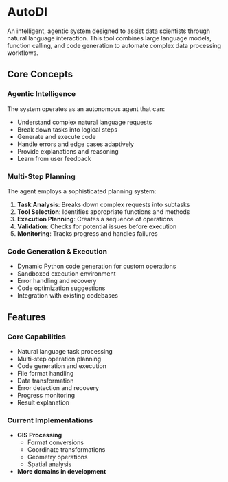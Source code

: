 # AutoDI

An intelligent, agentic system designed to assist data scientists through natural language interaction. This tool combines large language models, function calling, and code generation to automate complex data processing workflows.

## Core Concepts

### Agentic Intelligence
The system operates as an autonomous agent that can:
- Understand complex natural language requests
- Break down tasks into logical steps
- Generate and execute code
- Handle errors and edge cases adaptively
- Provide explanations and reasoning
- Learn from user feedback

### Multi-Step Planning
The agent employs a sophisticated planning system:
1. **Task Analysis**: Breaks down complex requests into subtasks
2. **Tool Selection**: Identifies appropriate functions and methods
3. **Execution Planning**: Creates a sequence of operations
4. **Validation**: Checks for potential issues before execution
5. **Monitoring**: Tracks progress and handles failures

### Code Generation & Execution
- Dynamic Python code generation for custom operations
- Sandboxed execution environment
- Error handling and recovery
- Code optimization suggestions
- Integration with existing codebases

## Features

### Core Capabilities
- Natural language task processing
- Multi-step operation planning
- Code generation and execution
- File format handling
- Data transformation
- Error detection and recovery
- Progress monitoring
- Result explanation

### Current Implementations
- **GIS Processing**
  - Format conversions
  - Coordinate transformations
  - Geometry operations
  - Spatial analysis
- **More domains in development**